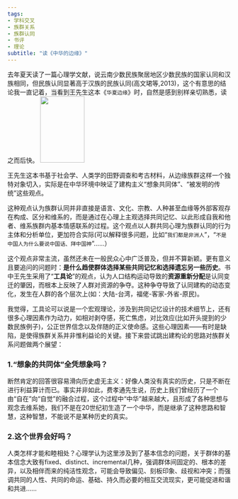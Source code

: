 ```yaml
---
tags:
- 学科交叉
- 族群关系
- 族群认同
- 书评
- 理论
subtitle: "读《中华的边缘》"
---
```


去年夏天读了一篇心理学文献，说云南少数民族聚居地区少数民族的国家认同和汉族相同，但民族认同显著高于汉族的民族认同(高文珺等,2013)，这个有意思的结论我一直记着，当看到王先生这本《`华夏边缘`》时，自然是感到别样亲切熟悉，读之而后快。
<img src="../../../../img/2020-02-05-01.jpg" width="100" height="150"> 

王先生这本书基于社会学、人类学的田野调查和考古材料，从边缘族群这样一个独特对象切入，实际是在中华环境中映证了建构主义“想象共同体”、“被发明的传统”这些观点。

这种观点认为族群认同并非直接是语言、文化、宗教、人种甚至血缘等外部客观存在构成、区分和维系的，而是通过在心理上主观选择共同记忆、以此形成自我和他者、维系族群内基本情感联系的过程。这个观点以人群共同心理为族群认同的行为主体和分析单位，更加符合实际(可以解释很多问题，比如“`我们都是非洲人`”，“`不是中国人为什么要说中国话、拜中国神`”……）

这个观点非常主流，虽然还未在一般民众心中广泛普及，但并不算新颖。更有意义且要追问的问题时：**是什么趋使群体选择某些共同记忆和选择遗忘另一些历史**。书中王先生采用了“**工具论**”的观点，认为人口结构运动导致的**资源重新分配**是认同变迁的肇因，而根本上反映了人群对资源的争夺。这种争夺导致了认同建构的动态变化，发生在人群的各个层次上(如：大陆-台湾，福佬-客家-外省-原民)。

我觉得，工具论可以说是一个宏观理论，涉及到共同记忆设计的技术细节上，还有很多心理因素作为动力，如相对剥夺感，死亡焦虑，对比效应(比如开头提到的少数民族例子)，公正世界信念以及伴随的正义使命感。这些心理因素——有时是缺陷，是使得族群关系并非惟利益论的关键。接下来尝试跳出建构论的思路对族群关系问题做两个展望：

### 1.“想象的共同体”全凭想象吗？
断然肯定的回答很容易滑向历史虚无主义：好像人类没有真实的历史，只是不断在进行利益算计而已。事实并非如此，费孝通先生说，历史上我们曾经历了一个由“自在”向“自觉”的融合过程，这个过程中“中华”越来越大，且形成了各种思想与观念去维系她，我们不是在20世纪初生造了一个中华，而是继承了这种思路和智慧，这种智慧，不能说不是某种历史的真实。

### 2.这个世界会好吗？
人类怎样才能和睦相处？心理学认为这里涉及到了基本信念的问题，关于群体的基本信念大致有fixed、distinct、incremental几种，强调群体间固定的、根本的差异，以及相伴而来的纯洁性观念，可能会导致偏见、刻板印象、歧视和冲突；而强调共同的人性、共同的命运、基础、持久而必要的相互交流现实，更可能促进和谐和共进……

